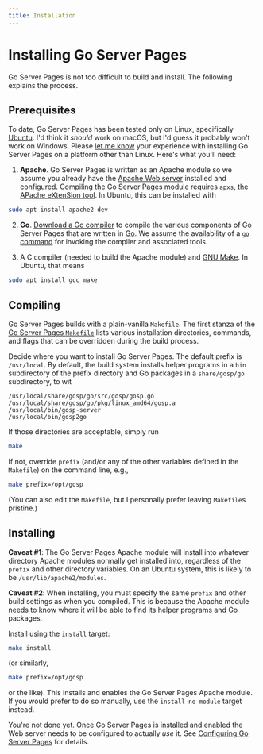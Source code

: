 ```yaml
---
title: Installation
---
```


Installing Go Server Pages
==========================

Go Server Pages is not too difficult to build and install.  The following explains the process.

Prerequisites
-------------

To date, Go Server Pages has been tested only on Linux, specifically [Ubuntu](https://ubuntu.com/).  I'd think it *should* work on macOS, but I'd guess it probably won't work on Windows.  Please [let me know](mailto:scott+gosp@pakin.org) your experience with installing Go Server Pages on a platform other than Linux.  Here's what you'll need:

1. **Apache**.  Go Server Pages is written as an Apache module so we assume you already have the [Apache Web server](https://httpd.apache.org/) installed and configured.  Compiling the Go Server Pages module requires [`apxs`, the APache eXtenSion tool](https://httpd.apache.org/docs/current/programs/apxs.html).  In Ubuntu, this can be installed with
```bash
sudo apt install apache2-dev
```

2. **Go**.  [Download a Go compiler](https://golang.org/dl/) to compile the various components of Go Server Pages that are written in [Go](https://golang.org/).  We assume the availability of a [`go` command](https://golang.org/cmd/go/) for invoking the compiler and associated tools.

3. A C compiler (needed to build the Apache module) and [GNU Make](https://www.gnu.org/software/make/).  In Ubuntu, that means
```bash
sudo apt install gcc make
```

Compiling
---------

Go Server Pages builds with a plain-vanilla `Makefile`.  The first stanza of the [Go Server Pages `Makefile`](https://github.com/spakin/gosp/blob/master/Makefile) lists various installation directories, commands, and flags that can be overridden during the build process.

Decide where you want to install Go Server Pages.  The default prefix is `/usr/local`.  By default, the build system installs helper programs in a `bin` subdirectory of the prefix directory and Go packages in a `share/gosp/go` subdirectory, to wit

	/usr/local/share/gosp/go/src/gosp/gosp.go
	/usr/local/share/gosp/go/pkg/linux_amd64/gosp.a
	/usr/local/bin/gosp-server
	/usr/local/bin/gosp2go

If those directories are acceptable, simply run
```bash
make
```
If not, override `prefix` (and/or any of the other variables defined in the `Makefile`) on the command line, e.g.,
```bash
make prefix=/opt/gosp
```
(You can also edit the `Makefile`, but I personally prefer leaving `Makefile`s pristine.)

Installing
----------

**Caveat #1**: The Go Server Pages Apache module will install into whatever directory Apache modules normally get installed into, regardless of the `prefix` and other directory variables.  On an Ubuntu system, this is likely to be `/usr/lib/apache2/modules`.

**Caveat #2**: When installing, you must specify the same `prefix` and other build settings as when you compiled.  This is because the Apache module needs to know where it will be able to find its helper programs and Go packages.

Install using the `install` target:
```bash
make install
```
(or similarly,
```bash
make prefix=/opt/gosp
```
or the like).  This installs and enables the Go Server Pages Apache module.  If you would prefer to do so manually, use the `install-no-module` target instead.

You're not done yet.  Once Go Server Pages is installed and enabled the Web server needs to be configured to actually *use* it.  See [Configuring Go Server Pages](configure.md) for details.
